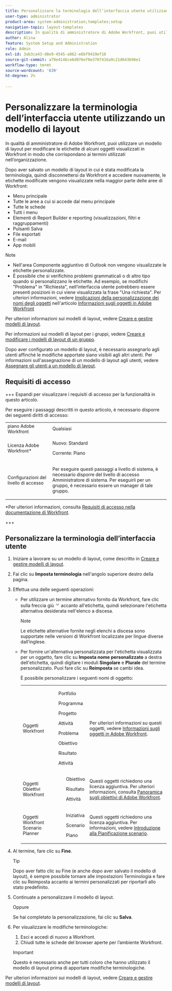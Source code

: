 ```yaml
---
title: Personalizzare la terminologia dell’interfaccia utente utilizzando un modello di layout
user-type: administrator
product-area: system-administration;templates;setup
navigation-topic: layout-templates
description: In qualità di amministratore di Adobe Workfront, puoi utilizzare un modello di layout per modificare le etichette di alcuni oggetti visualizzati in Workfront in modo che corrispondano ai termini utilizzati nell’organizzazione.
author: Alina
feature: System Setup and Administration
role: Admin
exl-id: 3ab3ca43-d8e9-4545-a862-e6bf9419ef16
source-git-commit: a79e4146ce6d076ef0e3707416a9c21d643b96e1
workflow-type: tm+mt
source-wordcount: '639'
ht-degree: 2%

---
```


# Personalizzare la terminologia dell’interfaccia utente utilizzando un modello di layout

In qualità di amministratore di Adobe Workfront, puoi utilizzare un modello di layout per modificare le etichette di alcuni oggetti visualizzati in Workfront in modo che corrispondano ai termini utilizzati nell’organizzazione.

Dopo aver salvato un modello di layout in cui è stata modificata la terminologia, quindi disconnettersi da Workfront e accedere nuovamente, le etichette modificate vengono visualizzate nella maggior parte delle aree di Workfront:

* Menu principale
* Tutte le aree a cui si accede dal menu principale
* Tutte le schede
* Tutti i menu
* Elementi di Report Builder e reporting (visualizzazioni, filtri e raggruppamenti)
* Pulsanti Salva
* File esportati
* E-mail
* App mobili

>[!NOTE]
>
>* Nell&#39;area Componente aggiuntivo di Outlook non vengono visualizzate le etichette personalizzate.
>* È possibile che si verifichino problemi grammaticali o di altro tipo quando si personalizzano le etichette. Ad esempio, se modifichi &quot;Problema&quot; in &quot;Richiesta&quot;, nell’interfaccia utente potrebbero essere presenti posizioni in cui viene visualizzata la frase &quot;Una richiesta&quot;. Per ulteriori informazioni, vedere [Implicazioni della personalizzazione dei nomi degli oggetti](../../../workfront-basics/navigate-workfront/workfront-navigation/understand-objects.md#implications-of-customizing-object-names) nell&#39;articolo [Informazioni sugli oggetti in Adobe Workfront](../../../workfront-basics/navigate-workfront/workfront-navigation/understand-objects.md)
>

Per ulteriori informazioni sui modelli di layout, vedere [Creare e gestire modelli di layout](../../../administration-and-setup/customize-workfront/use-layout-templates/create-and-manage-layout-templates.md).

Per informazioni sui modelli di layout per i gruppi, vedere [Creare e modificare i modelli di layout di un gruppo](../../../administration-and-setup/manage-groups/work-with-group-objects/create-and-modify-a-groups-layout-templates.md).

Dopo aver configurato un modello di layout, è necessario assegnarlo agli utenti affinché le modifiche apportate siano visibili agli altri utenti. Per informazioni sull&#39;assegnazione di un modello di layout agli utenti, vedere [Assegnare gli utenti a un modello di layout](../use-layout-templates/assign-users-to-layout-template.md).

## Requisiti di accesso

+++ Espandi per visualizzare i requisiti di accesso per la funzionalità in questo articolo.

Per eseguire i passaggi descritti in questo articolo, è necessario disporre dei seguenti diritti di accesso:

<table style="table-layout:auto"> 
 <col> 
 <col> 
 <tbody> 
  <tr> 
   <td role="rowheader">piano Adobe Workfront</td> 
   <td>Qualsiasi</td> 
  </tr> 
  <tr> 
   <td role="rowheader">Licenza Adobe Workfront*</td> 
   <td><p>Nuovo: Standard</p>
  <p> Corrente: Piano</p>
   </td> 
  </tr> 
  <tr> 
   <td role="rowheader">Configurazioni del livello di accesso</td> 
   <td> <p>Per eseguire questi passaggi a livello di sistema, è necessario disporre del livello di accesso Amministratore di sistema.
Per eseguirli per un gruppo, è necessario essere un manager di tale gruppo.</p> </td> 
  </tr> 
 </tbody> 
</table>

*Per ulteriori informazioni, consulta [Requisiti di accesso nella documentazione di Workfront](/help/quicksilver/administration-and-setup/add-users/access-levels-and-object-permissions/access-level-requirements-in-documentation.md).

+++

## Personalizzare la terminologia dell’interfaccia utente

1. Iniziare a lavorare su un modello di layout, come descritto in [Creare e gestire modelli di layout](../../../administration-and-setup/customize-workfront/use-layout-templates/create-and-manage-layout-templates.md).
1. Fai clic su **Imposta terminologia** nell&#39;angolo superiore destro della pagina.
1. Effettua una delle seguenti operazioni:

   * Per utilizzare un termine alternativo fornito da Workfront, fare clic sulla freccia giù ![](assets/dropdown-arrow.png) accanto all&#39;etichetta, quindi selezionare l&#39;etichetta alternativa desiderata nell&#39;elenco a discesa.

     >[!NOTE]
     >
     >Le etichette alternative fornite negli elenchi a discesa sono supportate nelle versioni di Workfront localizzate per lingue diverse dall’inglese.

   * Per fornire un&#39;alternativa personalizzata per l&#39;etichetta visualizzata per un oggetto, fare clic su **Imposta nome personalizzato** a destra dell&#39;etichetta, quindi digitare i moduli **Singolare** e **Plurale** del termine personalizzato. Puoi fare clic su **Reimposta** se cambi idea.

     È possibile personalizzare i seguenti nomi di oggetto:

     <table style="table-layout:auto">
      <col>
      <col>
      <col>
      <tbody>
       <tr>
        <td role="rowheader"><p>Oggetti Workfront</p></td>
        <td>
          <p>Portfolio</p>
          <p>Programma</p>
          <p>Progetto</p>
          <p>Attività</p>
          <p>Problema</p>
          <p>Obiettivo</p>
          <p>Risultato</p>
          <p>Attività</p>
         </ul></td>
        <td><p>Per ulteriori informazioni su questi oggetti, vedere <a href="../../../workfront-basics/navigate-workfront/workfront-navigation/understand-objects.md" class="MCXref xref">Informazioni sugli oggetti in Adobe Workfront</a>.</p></td>
       </tr>
       <tr>
        <td role="rowheader"><p>Oggetti Obiettivi Workfront</p></td>
        <td>
         <ul>
          <p>Obiettivo</p>
          <p>Risultato</p>
          <p>Attività</p>
         </ul></td>
        <td><p>Questi oggetti richiedono una licenza aggiuntiva. Per ulteriori informazioni, consulta <a href="../../../workfront-goals/goal-management/wf-goals-overview.md" class="MCXref xref">Panoramica sugli obiettivi di Adobe Workfront</a>.</p></td>
       </tr>
       <tr data-mc-conditions="">
        <td role="rowheader"><p>Oggetti Workfront Scenario Planner</p></td>
        <td>
         <ul>
          <p>Iniziativa</p>
          <p>Scenario</p>
          <p>Piano </p>
         </ul></td>
        <td><p>Questi oggetti richiedono una licenza aggiuntiva. Per informazioni, vedere <a href="../../../scenario-planner/get-started-with-scenario-planning.md" class="MCXref xref">Introduzione alla Pianificazione scenario</a>.</p></td>
       </tr>
      </tbody>
     </table>

1. Al termine, fare clic su **Fine**.

   >[!TIP]
   >
   >Dopo aver fatto clic su Fine (e anche dopo aver salvato il modello di layout), è sempre possibile tornare alle impostazioni Terminologia e fare clic su Reimposta accanto ai termini personalizzati per riportarli allo stato predefinito.

1. Continuate a personalizzare il modello di layout.

   Oppure

   Se hai completato la personalizzazione, fai clic su **Salva**.

1. Per visualizzare le modifiche terminologiche:

   1. Esci e accedi di nuovo a Workfront.
   1. Chiudi tutte le schede del browser aperte per l’ambiente Workfront.

   >[!IMPORTANT]
   >
   >Questo è necessario anche per tutti coloro che hanno utilizzato il modello di layout prima di apportare modifiche terminologiche.

Per ulteriori informazioni sui modelli di layout, vedere [Creare e gestire modelli di layout](../../../administration-and-setup/customize-workfront/use-layout-templates/create-and-manage-layout-templates.md).

